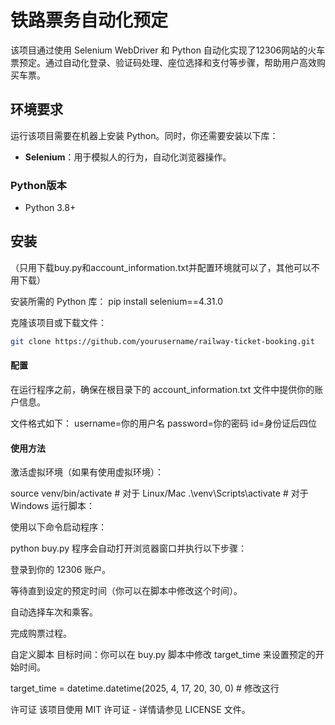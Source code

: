 # 铁路票务自动化预定

该项目通过使用 Selenium WebDriver 和 Python 自动化实现了12306网站的火车票预定。通过自动化登录、验证码处理、座位选择和支付等步骤，帮助用户高效购买车票。

## 环境要求

运行该项目需要在机器上安装 Python。同时，你还需要安装以下库：

- **Selenium**：用于模拟人的行为，自动化浏览器操作。

### Python版本

- Python 3.8+

## 安装
（只用下载buy.py和account_information.txt并配置环境就可以了，其他可以不用下载）

安装所需的 Python 库：
pip install selenium==4.31.0

克隆该项目或下载文件：
   ```bash
   git clone https://github.com/yourusername/railway-ticket-booking.git
   ```
#### 配置
在运行程序之前，确保在根目录下的 account_information.txt 文件中提供你的账户信息。

文件格式如下：
username=你的用户名
password=你的密码
id=身份证后四位

#### 使用方法
激活虚拟环境（如果有使用虚拟环境）：

source venv/bin/activate   # 对于 Linux/Mac
.\venv\Scripts\activate    # 对于 Windows
运行脚本：

使用以下命令启动程序：

python buy.py
程序会自动打开浏览器窗口并执行以下步骤：

登录到你的 12306 账户。

等待直到设定的预定时间（你可以在脚本中修改这个时间）。

自动选择车次和乘客。

完成购票过程。

自定义脚本
目标时间：你可以在 buy.py 脚本中修改 target_time 来设置预定的开始时间。

target_time = datetime.datetime(2025, 4, 17, 20, 30, 0)  # 修改这行

许可证
该项目使用 MIT 许可证 - 详情请参见 LICENSE 文件。







